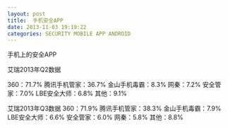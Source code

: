 ```yaml
---
layout: post
title:  手机安全APP
date: 2013-11-03 19:19:22
categories: SECURITY MOBILE APP ANDROID
---
```


手机上的安全APP

艾瑞2013年Q2数据

360：71.7%
腾讯手机管家：36.7%
金山手机毒霸：8.3%
网秦：7.2%
安全管家：7.0%
LBE安全大师：6.8%
其他：9.1%

艾瑞2013年Q3数据
360：71.9%
腾讯手机管家：38.3%
金山手机毒霸：7.9%
LBE安全大师：6.6%
安全管家：6.0%
网秦：5.8%
其他：8.8%


